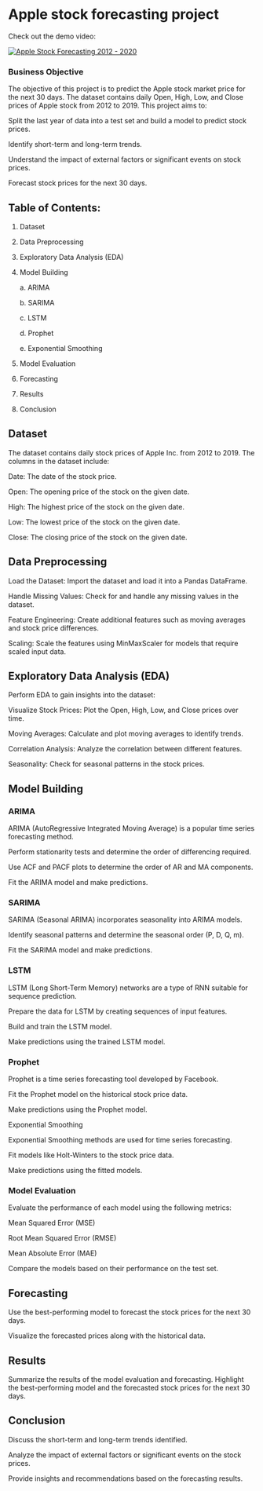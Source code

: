 # Apple stock forecasting project

Check out the demo video:

[![Apple Stock Forecasting 2012 - 2020](https://ytcards.demolab.com/?id=r2wZKC7ocJk&title=Apple+Stock+Forecasting+Model&lang=en&timestamp=1723401000&background_color=230d1117&title_color=23ffffff&stats_color=%23dedede&max_title_lines=16width=250&border_radius=5&duration=311 "Apple stock forecasting 2012 - 2020")](https://www.youtube.com/watch?v=r2wZKC7ocJk)


### Business Objective 

The objective of this project is to predict the Apple stock market price for the next 30 days. The dataset contains daily Open, High, Low, and Close prices of Apple stock from 2012 to 2019. This project aims to:

Split the last year of data into a test set and build a model to predict stock prices.

Identify short-term and long-term trends.

Understand the impact of external factors or significant events on stock prices.

Forecast stock prices for the next 30 days.

## Table of Contents:

1. Dataset
2. Data Preprocessing
3. Exploratory Data Analysis (EDA)
4. Model Building

     a. ARIMA

     b. SARIMA

     c. LSTM

     d. Prophet

     e. Exponential Smoothing

5. Model Evaluation
6. Forecasting
7. Results
8. Conclusion


## Dataset

The dataset contains daily stock prices of Apple Inc. from 2012 to 2019. The columns in the dataset include:

Date: The date of the stock price.

Open: The opening price of the stock on the given date.

High: The highest price of the stock on the given date.

Low: The lowest price of the stock on the given date.

Close: The closing price of the stock on the given date.

## Data Preprocessing

Load the Dataset: Import the dataset and load it into a Pandas DataFrame.

Handle Missing Values: Check for and handle any missing values in the dataset.

Feature Engineering: Create additional features such as moving averages and stock price differences.

Scaling: Scale the features using MinMaxScaler for models that require scaled input data.

## Exploratory Data Analysis (EDA)

Perform EDA to gain insights into the dataset:

Visualize Stock Prices: Plot the Open, High, Low, and Close prices over time.

Moving Averages: Calculate and plot moving averages to identify trends.

Correlation Analysis: Analyze the correlation between different features.

Seasonality: Check for seasonal patterns in the stock prices.

## Model Building

### ARIMA

ARIMA (AutoRegressive Integrated Moving Average) is a popular time series forecasting method.

Perform stationarity tests and determine the order of differencing required.

Use ACF and PACF plots to determine the order of AR and MA components.

Fit the ARIMA model and make predictions.

### SARIMA

SARIMA (Seasonal ARIMA) incorporates seasonality into ARIMA models.

Identify seasonal patterns and determine the seasonal order (P, D, Q, m).

Fit the SARIMA model and make predictions.

### LSTM

LSTM (Long Short-Term Memory) networks are a type of RNN suitable for sequence prediction.

Prepare the data for LSTM by creating sequences of input features.

Build and train the LSTM model.

Make predictions using the trained LSTM model.

### Prophet

Prophet is a time series forecasting tool developed by Facebook.

Fit the Prophet model on the historical stock price data.

Make predictions using the Prophet model.

Exponential Smoothing

Exponential Smoothing methods are used for time series forecasting.

Fit models like Holt-Winters to the stock price data.

Make predictions using the fitted models.

### Model Evaluation

Evaluate the performance of each model using the following metrics:

Mean Squared Error (MSE)

Root Mean Squared Error (RMSE)

Mean Absolute Error (MAE)

Compare the models based on their performance on the test set.


## Forecasting

Use the best-performing model to forecast the stock prices for the next 30 days.

Visualize the forecasted prices along with the historical data.

## Results

Summarize the results of the model evaluation and forecasting. Highlight the best-performing model and the forecasted stock prices for the next 30 days.


## Conclusion

Discuss the short-term and long-term trends identified.

Analyze the impact of external factors or significant events on the stock prices.

Provide insights and recommendations based on the forecasting results.
